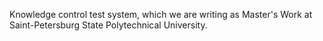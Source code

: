 Knowledge control test system, which we are writing as Master's Work at Saint-Petersburg State Polytechnical University.